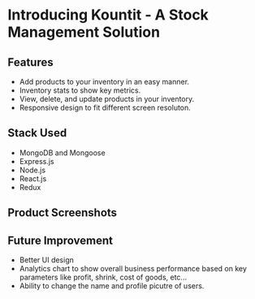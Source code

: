 # Introducing Kountit - A Stock Management Solution

## Features

- Add products to your inventory in an easy manner.
- Inventory stats to show key metrics.
- View, delete, and update products in your inventory.
- Responsive design to fit different screen resoluton.

## Stack Used

- MongoDB and Mongoose
- Express.js
- Node.js
- React.js
- Redux

## Product Screenshots

## Future Improvement

- Better UI design
- Analytics chart to show overall business performance based on key parameters like profit, shrink, cost of goods, etc...
- Ability to change the name and profile picutre of users.
